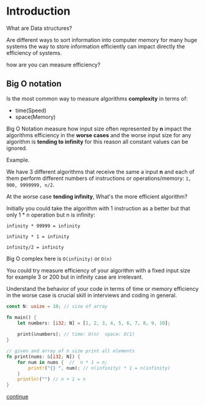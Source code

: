 # Introduction

What are Data structures?

Are different ways to sort information into computer memory for many huge
systems the way to store information efficiently can impact directly the
efficiency of systems.

how are you can measure efficiency?

## Big O notation

Is the most common way to measure algorithms **complexity** in terms of:

- time(Speed)
- space(Memory)

Big O Notation measure how input size often represented by **n** impact the
algorithms efficiency in the **worse cases** and the worse input size for any
algorithm is **tending to infinity** for this reason all constant values can be
ignored.

Example.

We have 3 different algorithms that receive the same a input **n** and each of
them perform different numbers of instructions or operations/memory:
`1, 900, 9999999, n/2`.

At the worse case **tending infinity**, What's the more efficient algorithm?

Initially you could take the algorithm with 1 instruction as a better but that
only 1 * n operation but n is infinity:

`infinity * 99999 = infinity`

`infinity * 1 = infinity`

`infinity/2 = infinity`

Big O complex here is `O(infinity)` or `O(n)`

You could try measure efficiency of your algorithm with a fixed input size for
example 3 or 200 but in infinity case are irrelevant.

Understand the behavior of your code in terms of time or memory efficiency in
the worse case is crucial skill in interviews and coding in general.

```rust
const N: usize = 10; // size of array

fn main() {
    let numbers: [i32; N] = [1, 2, 3, 4, 5, 6, 7, 8, 9, 10];
    
    print(&numbers); // time: O(n)  space: O(1)
}

// given and array of n size print all elements
fn print(nums: &[i32; N]) {
    for num in nums {  //  n * 1 = n;
        print!("{} ", num); // n(infinity) * 1 = n(infinity)
    }
    println!("") // n + 1 = n
}
```

[continue](./how_are_useful.md)
